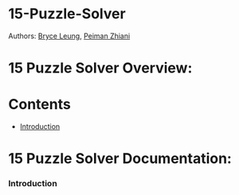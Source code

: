 # **15-Puzzle-Solver**

Authors:
[Bryce Leung](https://github.com/Bryce-Leung),
[Peiman Zhiani]()

# **15 Puzzle Solver Overview:**

# Contents

- [Introduction](#Introduction)

# **15 Puzzle Solver Documentation:**

### **Introduction**


